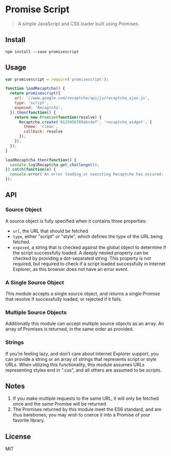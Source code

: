 # Promise Script

> A simple JavaScript and CSS loader built using Promises.

## Install

```
npm install --save promisescript
```

## Usage

```javascript
var promisescript = require('promisescript');

function loadRecaptcha() {
  return promisescript({
    url: '//www.google.com/recaptcha/api/js/recaptcha_ajax.js',
    type: 'script',
    exposed: 'Recaptcha',
  }).then(function() {
    return new Promise(function(resolve) {
      Recaptcha.create('0123456789abcdef', 'recaptcha_widget', {
        theme: 'clean',
        callback: resolve
      });
    });
  });
}

loadRecaptcha.then(function() {
  console.log(Recaptcha.get_challenge());
}).catch(function(e) {
  console.error('An error loading or executing Recaptcha has occured: ', e.message);
});
```

## API

### Source Object
A source object is fully specified when it contains three properties:

* `url`, the URL that should be fetched
* `type`, either "script" or "style", which defines the type of the URL being fetched.
* `exposed`, a string that is checked against the global object to determine if the script successfully loaded.
  A deeply nested property can be checked by providing a dot-separated string.
  This property is not required, but required to check if a script loaded successfully in Internet Explorer, as this browser does not have an error event.

### A Single Source Object

This module accepts a single source object, and returns a single Promise that resolve if successfully loaded, or rejected if it fails.

### Multiple Source Objects

Additionally this module can accept multiple source objects as an array.
An array of Promises is returned, in the same order as provided.

### Strings

If you’re feeling lazy, and don’t care about Internet Explorer support, you can provide a string or an array of strings that represents script or style URLs.
When utilizing this functionality, this module assumes URLs representing styles end in “.css”, and all others are assumed to be scripts.

## Notes

1. If you make multiple requests to the same URL, it will only be fetched once and the same Promise will be returned.
2. The Promises returned by this module meet the ES6 standard, and are thus barebones; you may wish to coerce it into a Promise of your favorite library.

## License

MIT
